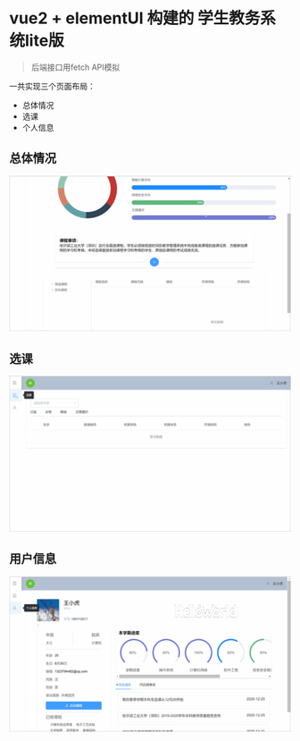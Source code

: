 # vue2 + elementUI 构建的 学生教务系统lite版

> 后端接口用fetch API模拟

一共实现三个页面布局：
+ 总体情况
+ 选课
+ 个人信息

## 总体情况
![image](https://github.com/LRCong/student-admin-vue/blob/lite/photo/Situation.gif)

## 选课
![image](https://github.com/LRCong/student-admin-vue/blob/lite/photo/Course.gif)

## 用户信息
![image](https://github.com/LRCong/student-admin-vue/blob/lite/photo/User.gif)